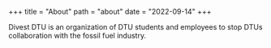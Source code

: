+++
title = "About"
path = "about"
date = "2022-09-14"
+++

Divest DTU is an organization of DTU students and employees to stop DTUs collaboration with the fossil fuel industry.